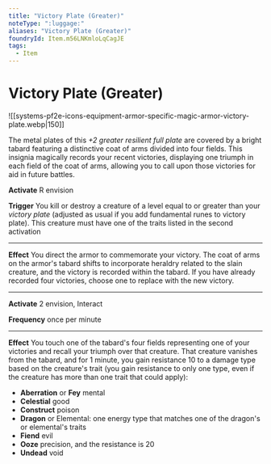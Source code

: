 ```yaml
---
title: "Victory Plate (Greater)"
noteType: ":luggage:"
aliases: "Victory Plate (Greater)"
foundryId: Item.m56LNKmloLqCagJE
tags:
  - Item
---
```


# Victory Plate (Greater)
![[systems-pf2e-icons-equipment-armor-specific-magic-armor-victory-plate.webp|150]]

The metal plates of this _+2 greater resilient full plate_ are covered by a bright tabard featuring a distinctive coat of arms divided into four fields. This insignia magically records your recent victories, displaying one triumph in each field of the coat of arms, allowing you to call upon those victories for aid in future battles.

**Activate** R envision

**Trigger** You kill or destroy a creature of a level equal to or greater than your _victory plate_ (adjusted as usual if you add fundamental runes to victory plate). This creature must have one of the traits listed in the second activation

* * *

**Effect** You direct the armor to commemorate your victory. The coat of arms on the armor's tabard shifts to incorporate heraldry related to the slain creature, and the victory is recorded within the tabard. If you have already recorded four victories, choose one to replace with the new victory.

* * *

**Activate** 2 envision, Interact

**Frequency** once per minute

* * *

**Effect** You touch one of the tabard's four fields representing one of your victories and recall your triumph over that creature. That creature vanishes from the tabard, and for 1 minute, you gain resistance 10 to a damage type based on the creature's trait (you gain resistance to only one type, even if the creature has more than one trait that could apply):

*   **Aberration** or **Fey** mental
*   **Celestial** good
*   **Construct** poison
*   **Dragon** or Elemental: one energy type that matches one of the dragon's or elemental's traits
*   **Fiend** evil
*   **Ooze** precision, and the resistance is 20
*   **Undead** void
